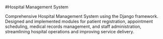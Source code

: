 #Hospital Management System

Comprehensive Hospital Management System using the Django framework.  
Designed and implemented modules for patient registration, appointment scheduling, medical records management, and staff administration, streamlining hospital operations and improving service delivery.
